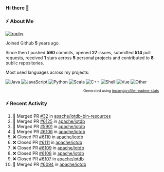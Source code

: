 ### Hi there 👋

### :zap: About Me

[![trophy](https://github-profile-trophy.vercel.app/?username=HTHou&theme=onedark)](https://github.com/ryo-ma/github-profile-trophy)
   
Joined Github **5** years ago.

Since then I pushed **590** commits, opened **27** issues, submitted **514** pull requests, received **1** stars across **5** personal projects and contributed to **8** public repositories.

Most used languages across my projects:

![Java](https://img.shields.io/static/v1?style=flat-square&label=%E2%A0%80&color=555&labelColor=%23b07219&message=Java%EF%B8%B194.4%25)
![JavaScript](https://img.shields.io/static/v1?style=flat-square&label=%E2%A0%80&color=555&labelColor=%23f1e05a&message=JavaScript%EF%B8%B11.4%25)
![Python](https://img.shields.io/static/v1?style=flat-square&label=%E2%A0%80&color=555&labelColor=%233572A5&message=Python%EF%B8%B10.7%25)
![Scala](https://img.shields.io/static/v1?style=flat-square&label=%E2%A0%80&color=555&labelColor=%23c22d40&message=Scala%EF%B8%B10.6%25)
![C++](https://img.shields.io/static/v1?style=flat-square&label=%E2%A0%80&color=555&labelColor=%23f34b7d&message=C%2B%2B%EF%B8%B10.6%25)
![Shell](https://img.shields.io/static/v1?style=flat-square&label=%E2%A0%80&color=555&labelColor=%2389e051&message=Shell%EF%B8%B10.4%25)
![Vue](https://img.shields.io/static/v1?style=flat-square&label=%E2%A0%80&color=555&labelColor=%2341b883&message=Vue%EF%B8%B10.3%25)
![Other](https://img.shields.io/static/v1?style=flat-square&label=%E2%A0%80&color=555&labelColor=%23ededed&message=Other%EF%B8%B11.2%25)

<p align="right"><sub>Generated using <a href="https://github.com/marketplace/actions/profile-readme-stats">teoxoy/profile-readme-stats</a></sub></p>


<!--![](https://github.com/HTHou/HTHou/blob/output/github-contribution-grid-snake.svg)-->

<!--![Haonan Hou's github stats](https://github-readme-stats.vercel.app/api?username=HTHou&count_private=true&show_icons=true&theme=onedark)-->

<!--![Haonan Hou's wakatime stats](https://github-readme-stats.vercel.app/api/wakatime?username=HTHou&layout=compact&theme=onedark)-->

<!--![Top Langs](https://github-readme-stats.vercel.app/api/top-langs/?username=HTHou&theme=onedark&layout=compact)-->

### :zap: Recent Activity
<!--START_SECTION:activity-->
1. 🎉 Merged PR [#32](https://github.com/apache/iotdb-bin-resources/pull/32) in [apache/iotdb-bin-resources](https://github.com/apache/iotdb-bin-resources)
2. 🎉 Merged PR [#6125](https://github.com/apache/iotdb/pull/6125) in [apache/iotdb](https://github.com/apache/iotdb)
3. 🎉 Merged PR [#5901](https://github.com/apache/iotdb/pull/5901) in [apache/iotdb](https://github.com/apache/iotdb)
4. 🎉 Merged PR [#6106](https://github.com/apache/iotdb/pull/6106) in [apache/iotdb](https://github.com/apache/iotdb)
5. ❌ Closed PR [#6110](https://github.com/apache/iotdb/pull/6110) in [apache/iotdb](https://github.com/apache/iotdb)
6. ❌ Closed PR [#6111](https://github.com/apache/iotdb/pull/6111) in [apache/iotdb](https://github.com/apache/iotdb)
7. ❌ Closed PR [#6109](https://github.com/apache/iotdb/pull/6109) in [apache/iotdb](https://github.com/apache/iotdb)
8. ❌ Closed PR [#6108](https://github.com/apache/iotdb/pull/6108) in [apache/iotdb](https://github.com/apache/iotdb)
9. ❌ Closed PR [#6107](https://github.com/apache/iotdb/pull/6107) in [apache/iotdb](https://github.com/apache/iotdb)
10. 🎉 Merged PR [#6094](https://github.com/apache/iotdb/pull/6094) in [apache/iotdb](https://github.com/apache/iotdb)
<!--END_SECTION:activity-->

<!--
**HTHou/HTHou** is a ✨ _special_ ✨ repository because its `README.md` (this file) appears on your GitHub profile.

Here are some ideas to get you started:

- 🔭 I’m currently working on ...
- 🌱 I’m currently learning ...
- 👯 I’m looking to collaborate on ...
- 🤔 I’m looking for help with ...
- 💬 Ask me about ...
- 📫 How to reach me: ...
- 😄 Pronouns: ...
- ⚡ Fun fact: ...
-->
